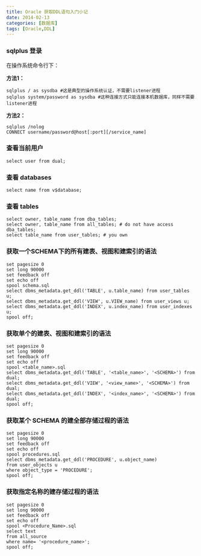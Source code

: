 ```yaml
---
title: Oracle 获取DDL语句入门小记
date: 2014-02-13
categories: [数据库]
tags: [Oracle,DDL]
---
```


### sqlplus 登录

在操作系统命令行下：

**方法1：**
```
sqlplus / as sysdba #这是典型的操作系统认证，不需要listener进程
sqlplus system/password as sysdba #这种连接方式只能连接本机数据库，同样不需要listener进程
```

**方法2：**
```
sqlplus /nolog
CONNECT username/password@host[:port][/service_name]
```

### 查看当前用户
```
select user from dual;
```

### 查看 databases
```
select name from v$database;
```

### 查看 tables
```
select owner, table_name from dba_tables;
select owner, table_name from all_tables; # do not have access dba_tables;
select table_name from user_tables; # you own
```

### 获取一个SCHEMA下的所有建表、视图和建索引的语法

```
set pagesize 0
set long 90000
set feedback off
set echo off
spool schema.sql
select dbms_metadata.get_ddl('TABLE', u.table_name) from user_tables u;
select dbms_metadata.get_ddl('VIEW', u.VIEW_name) from user_views u;
select dbms_metadata.get_ddl('INDEX', u.index_name) from user_indexes u;
spool off;
```

### 获取单个的建表、视图和建索引的语法

```
set pagesize 0
set long 90000
set feedback off
set echo off
spool <table_name>.sql
select dbms_metadata.get_ddl('TABLE', '<table_name>', '<SCHEMA>') from dual;
select dbms_metadata.get_ddl('VIEW', '<view_name>', '<SCHEMA>') from dual;
select dbms_metadata.get_ddl('INDEX', '<index_name>', '<SCHEMA>') from dual;
spool off;
```

### 获取某个 SCHEMA 的建全部存储过程的语法

```
set pagesize 0
set long 90000
set feedback off
set echo off
spool procedures.sql
select dbms_metadata.get_ddl('PROCEDURE', u.object_name)
from user_objects u
where object_type = 'PROCEDURE';
spool off;
```

### 获取指定名称的建存储过程的语法

```
set pagesize 0
set long 90000
set feedback off
set echo off
spool <Procedure_Name>.sql
select text
from all_source
where name= '<procedure_name>';
spool off;
```
